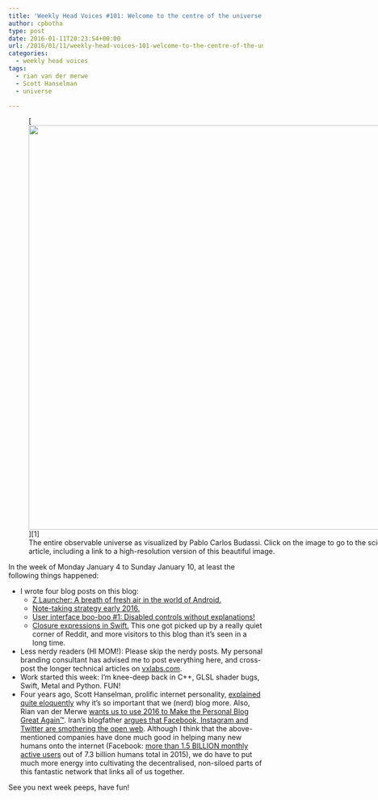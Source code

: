 ```yaml
---
title: 'Weekly Head Voices #101: Welcome to the centre of the universe!'
author: cpbotha
type: post
date: 2016-01-11T20:23:54+00:00
url: /2016/01/11/weekly-head-voices-101-welcome-to-the-centre-of-the-universe/
categories:
  - weekly head voices
tags:
  - rian van der merwe
  - Scott Hanselman
  - universe

---
```

<figure style="width: 800px" class="wp-caption alignnone">[<img src="http://www.sciencealert.com/images/nov-15/entire-observable-universe.jpg" alt="" width="800" height="800" />][1]<figcaption class="wp-caption-text">The entire observable universe as visualized by Pablo Carlos Budassi. Click on the image to go to the sciencealert article, including a link to a high-resolution version of this beautiful image.</figcaption></figure> 

In the week of Monday January 4 to Sunday January 10, at least the following things happened:

  * I wrote four blog posts on this blog: 
      * [Z Launcher: A breath of fresh air in the world of Android.][2]
      * [Note-taking strategy early 2016.][3]
      * [User interface boo-boo #1: Disabled controls without explanations!][4]
      * [Closure expressions in Swift.][5] This one got picked up by a really quiet corner of Reddit, and more visitors to this blog than it&#8217;s seen in a long time.
  * Less nerdy readers (HI MOM!): Please skip the nerdy posts. My personal branding consultant has advised me to post everything here, and cross-post the longer technical articles on [vxlabs.com][6].
  * Work started this week: I&#8217;m knee-deep back in C++, GLSL shader bugs, Swift, Metal and Python. FUN!
  * Four years ago, Scott Hanselman, prolific internet personality, [explained quite eloquently][7] why it&#8217;s so important that we (nerd) blog more. Also, Rian van der Merwe [wants us to use 2016 to Make the Personal Blog Great Again™][8]. Iran&#8217;s blogfather [argues that Facebook, Instagram and Twitter are smothering the open web][9]. Although I think that the above-mentioned companies have done much good in helping many new humans onto the internet (Facebook: [more than 1.5 BILLION monthly active users][10] out of 7.3 billion humans total in 2015), we do have to put much more energy into cultivating the decentralised, non-siloed parts of this fantastic network that links all of us together.

See you next week peeps, have fun!

 [1]: http://www.sciencealert.com/this-is-what-the-entire-universe-looks-like-in-a-single-image
 [2]: https://cpbotha.net/2016/01/04/z-launcher-a-breath-of-fresh-air-in-the-world-of-android/
 [3]: https://cpbotha.net/2016/01/05/note-taking-strategy-early-2016/
 [4]: https://cpbotha.net/2016/01/06/user-interface-boo-boo-1-disabled-controls/
 [5]: https://cpbotha.net/2016/01/07/closure-expressions-in-swift/
 [6]: https://vxlabs.com/
 [7]: http://www.hanselman.com/blog/YourBlogIsTheEngineOfCommunity.aspx
 [8]: https://twitter.com/RianVDM/status/683309344805371907
 [9]: http://www.theguardian.com/technology/2015/dec/29/irans-blogfather-facebook-instagram-and-twitter-are-killing-the-web
 [10]: http://www.statista.com/statistics/264810/number-of-monthly-active-facebook-users-worldwide/